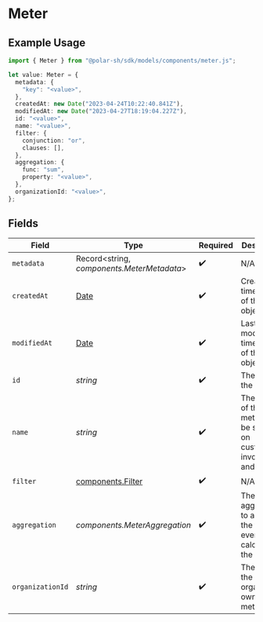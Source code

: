 # Meter

## Example Usage

```typescript
import { Meter } from "@polar-sh/sdk/models/components/meter.js";

let value: Meter = {
  metadata: {
    "key": "<value>",
  },
  createdAt: new Date("2023-04-24T10:22:40.841Z"),
  modifiedAt: new Date("2023-04-27T18:19:04.227Z"),
  id: "<value>",
  name: "<value>",
  filter: {
    conjunction: "or",
    clauses: [],
  },
  aggregation: {
    func: "sum",
    property: "<value>",
  },
  organizationId: "<value>",
};
```

## Fields

| Field                                                                                         | Type                                                                                          | Required                                                                                      | Description                                                                                   |
| --------------------------------------------------------------------------------------------- | --------------------------------------------------------------------------------------------- | --------------------------------------------------------------------------------------------- | --------------------------------------------------------------------------------------------- |
| `metadata`                                                                                    | Record<string, *components.MeterMetadata*>                                                    | :heavy_check_mark:                                                                            | N/A                                                                                           |
| `createdAt`                                                                                   | [Date](https://developer.mozilla.org/en-US/docs/Web/JavaScript/Reference/Global_Objects/Date) | :heavy_check_mark:                                                                            | Creation timestamp of the object.                                                             |
| `modifiedAt`                                                                                  | [Date](https://developer.mozilla.org/en-US/docs/Web/JavaScript/Reference/Global_Objects/Date) | :heavy_check_mark:                                                                            | Last modification timestamp of the object.                                                    |
| `id`                                                                                          | *string*                                                                                      | :heavy_check_mark:                                                                            | The ID of the object.                                                                         |
| `name`                                                                                        | *string*                                                                                      | :heavy_check_mark:                                                                            | The name of the meter. Will be shown on customer's invoices and usage.                        |
| `filter`                                                                                      | [components.Filter](../../models/components/filter.md)                                        | :heavy_check_mark:                                                                            | N/A                                                                                           |
| `aggregation`                                                                                 | *components.MeterAggregation*                                                                 | :heavy_check_mark:                                                                            | The aggregation to apply on the filtered events to calculate the meter.                       |
| `organizationId`                                                                              | *string*                                                                                      | :heavy_check_mark:                                                                            | The ID of the organization owning the meter.                                                  |
